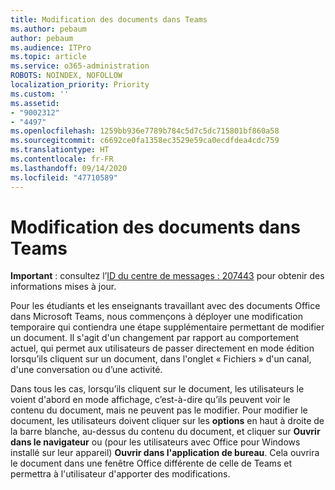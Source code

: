 ```yaml
---
title: Modification des documents dans Teams
ms.author: pebaum
author: pebaum
ms.audience: ITPro
ms.topic: article
ms.service: o365-administration
ROBOTS: NOINDEX, NOFOLLOW
localization_priority: Priority
ms.custom: ''
ms.assetid:
- "9002312"
- "4497"
ms.openlocfilehash: 1259bb936e7789b784c5d7c5dc715801bf860a58
ms.sourcegitcommit: c6692ce0fa1358ec3529e59ca0ecdfdea4cdc759
ms.translationtype: HT
ms.contentlocale: fr-FR
ms.lasthandoff: 09/14/2020
ms.locfileid: "47710589"
---
```

# <a name="editing-documents-in-teams"></a>Modification des documents dans Teams

**Important** : consultez l’[ID du centre de messages : 207443](https://admin.microsoft.com/Adminportal/Home?source=applauncher#MessageCenter?id=MC207443) pour obtenir des informations mises à jour. 

Pour les étudiants et les enseignants travaillant avec des documents Office dans Microsoft Teams, nous commençons à déployer une modification temporaire qui contiendra une étape supplémentaire permettant de modifier un document. Il s'agit d'un changement par rapport au comportement actuel, qui permet aux utilisateurs de passer directement en mode édition lorsqu’ils cliquent sur un document, dans l'onglet « Fichiers » d'un canal, d'une conversation ou d’une activité.

Dans tous les cas, lorsqu’ils cliquent sur le document, les utilisateurs le voient d'abord en mode affichage, c’est-à-dire qu’ils peuvent voir le contenu du document, mais ne peuvent pas le modifier. Pour modifier le document, les utilisateurs doivent cliquer sur les **options** en haut à droite de la barre blanche, au-dessus du contenu du document, et cliquer sur **Ouvrir dans le navigateur** ou (pour les utilisateurs avec Office pour Windows installé sur leur appareil) **Ouvrir dans l'application de bureau**. Cela ouvrira le document dans une fenêtre Office différente de celle de Teams et permettra à l'utilisateur d'apporter des modifications.
